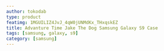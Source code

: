```yaml
---
author: tokodab
type: product
featimg: 1MGUILIZ4JvJ_4qW0jUNMdKx_THxqskEZ
title: Advanture Time Jake The Dog Samsung Galaxy S9 Case
tags: [samsung, galaxy, s9]
category: [samsung]
---
```

